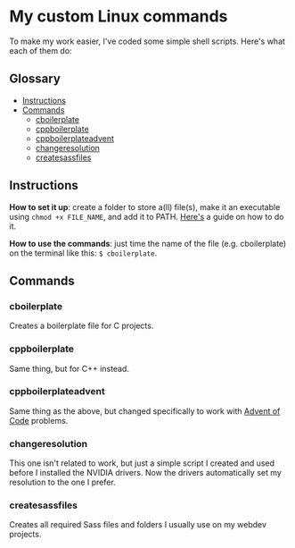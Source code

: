 # My custom Linux commands

To make my work easier, I've coded some simple shell scripts. Here's what each of them do:

## Glossary

- [Instructions](#instructions)
- [Commands](#commands)
  - [cboilerplate](#cboilerplate) 
  - [cppboilerplate](#cppboilerplate) 
  - [cppboilerplateadvent](#cppboilerplateadvent) 
  - [changeresolution](#changeresolution) 
  - [createsassfiles](#createsassfiles) 

## Instructions

**How to set it up**: create a folder to store a(ll) file(s), make it an executable using `chmod +x FILE_NAME`, and add it to PATH. [Here's](https://katiek2.github.io/path-doc/) a guide on how to do it.

**How to use the commands**: just time the name of the file (e.g. cboilerplate) on the terminal like this: `$ cboilerplate`.


## Commands

### cboilerplate

Creates a boilerplate file for C projects.

### cppboilerplate

Same thing, but for C++ instead.

### cppboilerplateadvent

Same thing as the above, but changed specifically to work with [Advent of Code](https://adventofcode.com/) problems.

### changeresolution

This one isn't related to work, but just a simple script I created and used before I installed the NVIDIA drivers. Now the drivers automatically set my resolution to the one I prefer.

### createsassfiles

Creates all required Sass files and folders I usually use on my webdev projects.

